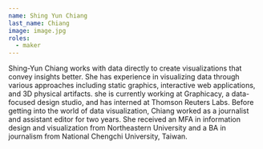 ```yaml
---
name: Shing Yun Chiang
last_name: Chiang
image: image.jpg
roles:
  - maker
---
```

Shing-Yun Chiang works with data directly to create visualizations that convey insights better. She has experience in visualizing data through various approaches including static graphics, interactive web applications, and 3D physical artifacts. she is currently working at Graphicacy, a data-focused design studio, and has interned at Thomson Reuters Labs. Before getting into the world of data visualization, Chiang worked as a journalist and assistant editor for two years. She received an MFA in information design and visualization from Northeastern University and a BA in journalism from National Chengchi University, Taiwan.